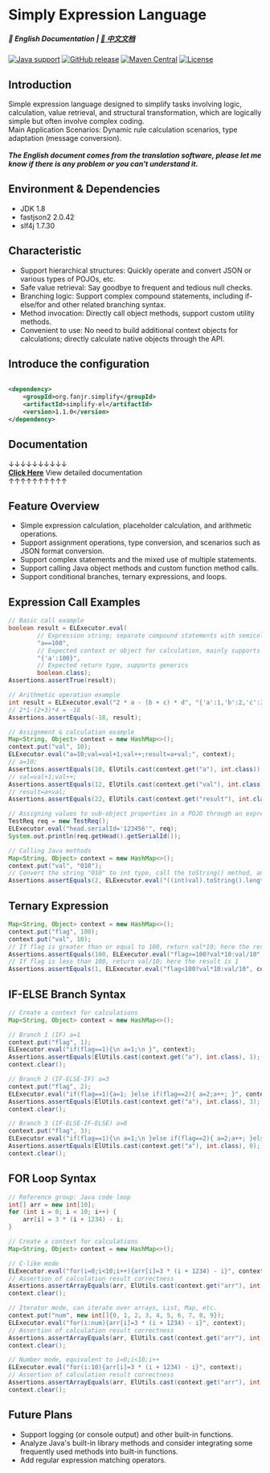# Simply Expression Language

##### 📖 English Documentation | [📖 中文文档](README.md)

[![Java support](https://img.shields.io/badge/Java-8+-green?logo=java&logoColor=white)](https://openjdk.java.net/)
[![GitHub release](https://img.shields.io/github/release/FanJiaRui/Simply-Expression-Language)](https://github.com/FanJiaRui/Simply-Expression-Language/releases)
[![Maven Central](https://img.shields.io/maven-central/v/org.fanjr.simplify/simplify-el?logo=apache-maven&logoColor=white)](https://search.maven.org/artifact/org.fanjr.simplify/simplify-el)
[![License](https://img.shields.io/github/license/FanJiaRui/Simply-Expression-Language?color=4D7A97&logo=apache)](https://www.apache.org/licenses/LICENSE-2.0.html)

## Introduction

Simple expression language designed to simplify tasks involving logic, calculation, value retrieval, and structural transformation, which are logically simple but often involve complex coding.
<br>Main Application Scenarios: Dynamic rule calculation scenarios, type adaptation (message conversion).
<br>
<br>
_**The English document comes from the translation software, please let me know if there is any problem or you can't
understand it.**_

## Environment & Dependencies

* JDK 1.8
* fastjson2 2.0.42
* slf4j 1.7.30

## Characteristic

- Support hierarchical structures: Quickly operate and convert JSON or various types of POJOs, etc.
- Safe value retrieval: Say goodbye to frequent and tedious null checks.
- Branching logic: Support complex compound statements, including if-else/for and other related branching syntax.
- Method invocation: Directly call object methods, support custom utility methods.
- Convenient to use: No need to build additional context objects for calculations; directly calculate native objects through the API.

## Introduce the configuration

```xml

<dependency>
    <groupId>org.fanjr.simplify</groupId>
    <artifactId>simplify-el</artifactId>
    <version>1.1.0</version>
</dependency>
```

## Documentation
↓↓↓↓↓↓↓↓↓↓<br>
[**Click Here**](docs/document_en.md) View detailed documentation<br>
↑↑↑↑↑↑↑↑↑↑
## Feature Overview

- Simple expression calculation, placeholder calculation, and arithmetic operations.
- Support assignment operations, type conversion, and scenarios such as JSON format conversion.
- Support complex statements and the mixed use of multiple statements.
- Support calling Java object methods and custom function method calls.
- Support conditional branches, ternary expressions, and loops.

## Expression Call Examples

``` java
// Basic call example
boolean result = ELExecutor.eval(
        // Expression string; separate compound statements with semicolons, return the result of the last executed statement
        "a==100",
        // Expected context or object for calculation, mainly supports Java beans, Map, strings, etc.
        "{'a':100}",
        // Expected return type, supports generics
        boolean.class);
Assertions.assertTrue(result);

// Arithmetic operation example
int result = ELExecutor.eval("2 * a - (b + c) * d", "{'a':1,'b':2,'c':3,'d':4}", int.class);
// 2*1-(2+3)*4 = -18
Assertions.assertEquals(-18, result);

// Assignment & calculation example
Map<String, Object> context = new HashMap<>();
context.put("val", 10);
ELExecutor.eval("a=10;val=val+1;val++;result=a+val;", context);
// a=10;
Assertions.assertEquals(10, ElUtils.cast(context.get("a"), int.class));
// val=val+1;val++;
Assertions.assertEquals(12, ElUtils.cast(context.get("val"), int.class));
// result=a+val;
Assertions.assertEquals(22, ElUtils.cast(context.get("result"), int.class));

// Assigning values to sub-object properties in a POJO through an expression
TestReq req = new TestReq();
ELExecutor.eval("head.serialId='123456'", req);
System.out.println(req.getHead().getSerialId());

// Calling Java methods
Map<String, Object> context = new HashMap<>();
context.put("val", "010");
// Convert the string "010" to int type, call the toString() method, and then call the length() method; expected return value is 2
Assertions.assertEquals(2, ELExecutor.eval("((int)val).toString().length()", context, int.class));
```

## Ternary Expression

``` java
Map<String, Object> context = new HashMap<>();
context.put("flag", 100);
context.put("val", 10);
// If flag is greater than or equal to 100, return val*10; here the result is 100
Assertions.assertEquals(100, ELExecutor.eval("flag>=100?val*10:val/10", context, int.class));
// If flag is less than 100, return val/10; here the result is 1
Assertions.assertEquals(1, ELExecutor.eval("flag<100?val*10:val/10", context, int.class));
```

## IF-ELSE Branch Syntax
``` java
// Create a context for calculations
Map<String, Object> context = new HashMap<>();

// Branch 1 (IF) a=1
context.put("flag", 1);
ELExecutor.eval("if(flag==1){\n a=1;\n }", context);
Assertions.assertEquals(ElUtils.cast(context.get("a"), int.class), 1);
context.clear();

// Branch 2 (IF-ELSE-IF) a=3
context.put("flag", 2);
ELExecutor.eval("if(flag==1){a=1; }else if(flag==2){ a=2;a++; }", context);
Assertions.assertEquals(ElUtils.cast(context.get("a"), int.class), 3);
context.clear();

// Branch 3 (IF-ELSE-IF-ELSE) a=0
context.put("flag", 3);
ELExecutor.eval("if(flag==1){\n a=1;\n }else if(flag==2){ a=2;a++; }else{ a=0; }", context);
Assertions.assertEquals(ElUtils.cast(context.get("a"), int.class), 0);
context.clear();
```

## FOR Loop Syntax
``` java
// Reference group: Java code loop
int[] arr = new int[10];
for (int i = 0; i < 10; i++) {
    arr[i] = 3 * (i + 1234) - i;
}

// Create a context for calculations
Map<String, Object> context = new HashMap<>();

// C-like mode
ELExecutor.eval("for(i=0;i<10;i++){arr[i]=3 * (i + 1234) - i}", context);
// Assertion of calculation result correctness
Assertions.assertArrayEquals(arr, ElUtils.cast(context.get("arr"), int[].class));
context.clear();

// Iterator mode, can iterate over arrays, List, Map, etc.
context.put("num", new int[]{0, 1, 2, 3, 4, 5, 6, 7, 8, 9});
ELExecutor.eval("for(i:num){arr[i]=3 * (i + 1234) - i}", context);
// Assertion of calculation result correctness
Assertions.assertArrayEquals(arr, ElUtils.cast(context.get("arr"), int[].class));
context.clear();

// Number mode, equivalent to i=0;i<10;i++
ELExecutor.eval("for(i:10){arr[i]=3 * (i + 1234) - i}", context);
// Assertion of calculation result correctness
Assertions.assertArrayEquals(arr, ElUtils.cast(context.get("arr"), int[].class));
context.clear();
```

## Future Plans
- Support logging (or console output) and other built-in functions.
- Analyze Java's built-in library methods and consider integrating some frequently used methods into built-in functions.
- Add regular expression matching operators.